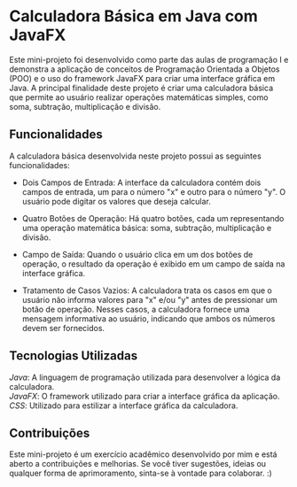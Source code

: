 # Calculadora Básica em Java com JavaFX
Este mini-projeto foi desenvolvido como parte das aulas de programação I e demonstra a aplicação de conceitos de Programação Orientada a Objetos (POO) e o uso do framework JavaFX para criar uma interface gráfica em Java. A principal finalidade deste projeto é criar uma calculadora básica que permite ao usuário realizar operações matemáticas simples, como soma, subtração, multiplicação e divisão.

## Funcionalidades
A calculadora básica desenvolvida neste projeto possui as seguintes funcionalidades:

* Dois Campos de Entrada: A interface da calculadora contém dois campos de entrada, um para o número "x" e outro para o número "y". O usuário pode digitar os valores que deseja calcular.

* Quatro Botões de Operação: Há quatro botões, cada um representando uma operação matemática básica: soma, subtração, multiplicação e divisão.

* Campo de Saída: Quando o usuário clica em um dos botões de operação, o resultado da operação é exibido em um campo de saída na interface gráfica.

* Tratamento de Casos Vazios: A calculadora trata os casos em que o usuário não informa valores para "x" e/ou "y" antes de pressionar um botão de operação. Nesses casos, a calculadora fornece uma mensagem informativa ao usuário, indicando que ambos os números devem ser fornecidos.

## Tecnologias Utilizadas
*Java*: A linguagem de programação utilizada para desenvolver a lógica da calculadora.  
*JavaFX*: O framework utilizado para criar a interface gráfica da aplicação.  
*CSS*: Utilizado para estilizar a interface gráfica da calculadora.

## Contribuições
Este mini-projeto é um exercício acadêmico desenvolvido por mim e está aberto a contribuições e melhorias. Se você tiver sugestões, ideias ou qualquer forma de aprimoramento, sinta-se à vontade para colaborar. :)


